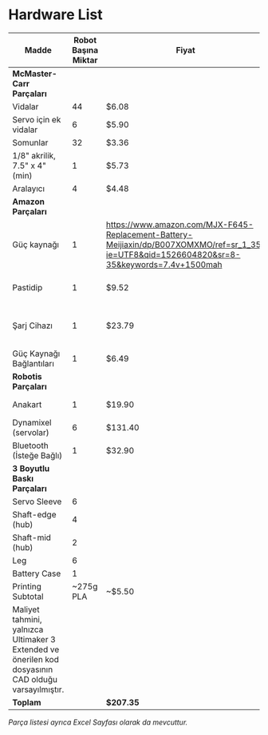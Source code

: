 # Hardware List

| Madde | Robot Başına Miktar | Fiyat | Bağlantı |
|------|--------------------|-------|------|
| **McMaster-Carr Parçaları** | | | |
| Vidalar | 44 | $6.08 | https://www.mcmaster.com/#94500A223 |
| Servo için ek vidalar | 6 | $5.90 | https://www.mcmaster.com/92005a078 |
| Somunlar | 32 | $3.36 | https://www.mcmaster.com/#90576A102 |
| 1/8" akrilik, 7.5" x 4" (min) | 1 | $5.73 | https://www.mcmaster.com/8560k275 |
| Aralayıcı | 4 | $4.48 | https://www.mcmaster.com/#93657A203 |
| **Amazon Parçaları** | | | |
| Güç kaynağı| 1 | https://www.amazon.com/MJX-F645-Replacement-Battery-Meijiaxin/dp/B007XOMXMO/ref=sr_1_35?ie=UTF8&qid=1526604820&sr=8-35&keywords=7.4v+1500mah |
| Pastidip | 1 | $9.52 | https://www.amazon.com/Performix-11602-6-075815116024-Yellow-Plasti/dp/B000ZN1T16/ref=sr_1_13?ie=UTF8&qid=1526518098&sr=8-13&keywords=plastidip |
| Şarj Cihazı | 1 | $23.79 | https://www.amazon.com/QWinOut-Switching-Helicopter-Quadcopter-Hexacopter/dp/B01D10MWYW/ref=sr_1_3?s=toys-and-games&ie=UTF8&qid=1526605943&sr=1-3&keywords=liion+battery+charger&refinements=p_36%3A1253560011 |
| Güç Kaynağı Bağlantıları | 1 | $6.49 | https://www.amazon.com/eBoot-Connector-Female-Cable-Battery/dp/B01M5AHF0Z |
| **Robotis Parçaları** | | | |
| Anakart | 1 | $19.90 | http://www.robotis.us/opencm9-04-c-with-onboard-xl-type-connectors/ |
| Dynamixel (servolar) | 6 | $131.40 | http://www.robotis.us/dynamixel-xl-320/ |
| Bluetooth (İsteğe Bağlı) | 1 | $32.90 | http://www.robotis.us/bt-210/ |
| **3 Boyutlu Baskı Parçaları** | | | |
| Servo Sleeve | 6 | | https://github.com/robomechanics/MiniRHex/tree/master/CAD |
| Shaft-edge (hub) | 4 | | ""|
| Shaft-mid (hub) | 2 | | "" |
| Leg | 6 | | "" |
| Battery Case | 1 | | "" | 
| Printing Subtotal | ~275g PLA | ~$5.50 | (
Maliyet tahmini, yalnızca Ultimaker 3 Extended ve önerilen kod dosyasının CAD olduğu varsayılmıştır. |
| **Toplam** | | **$207.35** | (as of 1-07-19 Bluetooth ve Şarj Cihazı haric) |

*Parça listesi ayrıca Excel Sayfası olarak da mevcuttur.*
